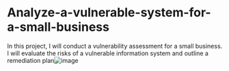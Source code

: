 # Analyze-a-vulnerable-system-for-a-small-business
In this project, I will conduct a vulnerability assessment for a small business. I will evaluate the risks of a vulnerable information system and outline a remediation plan![image](https://github.com/khoinguyenpham/Analyze-a-vulnerable-system-for-a-small-business/assets/108651467/11926523-44d4-4763-87b0-c9abaa8b061c)
